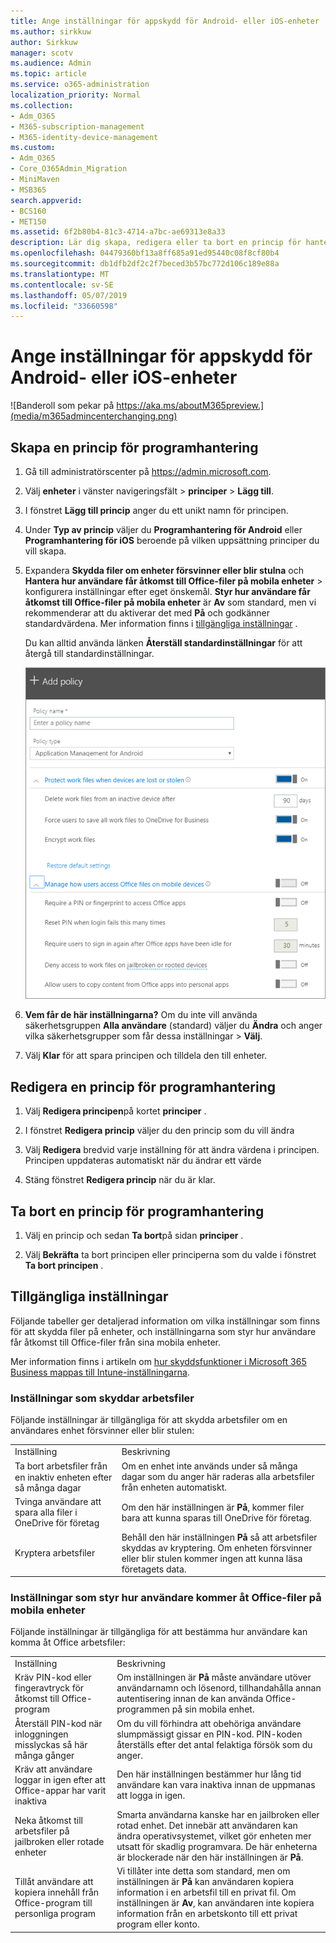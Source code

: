 ```yaml
---
title: Ange inställningar för appskydd för Android- eller iOS-enheter
ms.author: sirkkuw
author: Sirkkuw
manager: scotv
ms.audience: Admin
ms.topic: article
ms.service: o365-administration
localization_priority: Normal
ms.collection:
- Adm_O365
- M365-subscription-management
- M365-identity-device-management
ms.custom:
- Adm_O365
- Core_O365Admin_Migration
- MiniMaven
- MSB365
search.appverid:
- BCS160
- MET150
ms.assetid: 6f2b80b4-81c3-4714-a7bc-ae69313e8a33
description: Lär dig skapa, redigera eller ta bort en princip för hantering av app och skydda arbete filer på Android eller iOS-enheter.
ms.openlocfilehash: 04479360bf13a8ff685a91ed95440c08f8cf80b4
ms.sourcegitcommit: db1dfb2df2c2f7beced3b57bc772d106c189e88a
ms.translationtype: MT
ms.contentlocale: sv-SE
ms.lasthandoff: 05/07/2019
ms.locfileid: "33660598"
---
```

# <a name="set-app-protection-settings-for-android-or-ios-devices"></a>Ange inställningar för appskydd för Android- eller iOS-enheter

![Banderoll som pekar på https://aka.ms/aboutM365preview.](media/m365admincenterchanging.png)

## <a name="create-an-app-management-policy"></a>Skapa en princip för programhantering

1. Gå till administratörscenter på <a href="https://go.microsoft.com/fwlink/p/?linkid=837890" target="_blank">https://admin.microsoft.com</a>. 
    
2. Välj **enheter** i vänster navigeringsfält \> **principer** \> **Lägg till**.
  
3. I fönstret **Lägg till princip** anger du ett unikt namn för principen. 
    
4. Under **Typ av princip** väljer du **Programhantering för Android** eller **Programhantering för iOS** beroende på vilken uppsättning principer du vill skapa. 
    
5. Expandera **Skydda filer om enheter försvinner eller blir stulna** och **Hantera hur användare får åtkomst till Office-filer på mobila enheter** \> konfigurera inställningar efter eget önskemål. **Styr hur användare får åtkomst till Office-filer på mobila enheter** är **Av** som standard, men vi rekommenderar att du aktiverar det med **På** och godkänner standardvärdena. Mer information finns i [tillgängliga inställningar](#available-settings) . 
    
    Du kan alltid använda länken **Återställ standardinställningar** för att återgå till standardinställningar. 
    
    ![Screenshot of Create a policy with Application management for Android selected](media/eabbe06d-ac0a-4f3a-8630-68c808b1e662.png)
  
6. **Vem får de här inställningarna?** Om du inte vill använda säkerhetsgruppen **Alla användare** (standard) väljer du **Ändra** och anger vilka säkerhetsgrupper som får dessa inställningar \> **Välj**.
    
7. Välj **Klar** för att spara principen och tilldela den till enheter. 
    
## <a name="edit-an-app-management-policy"></a>Redigera en princip för programhantering

1. Välj **Redigera principen**på kortet **principer** .
    
2. I fönstret **Redigera princip** väljer du den princip som du vill ändra 
    
3. Välj **Redigera** bredvid varje inställning för att ändra värdena i principen. Principen uppdateras automatiskt när du ändrar ett värde 
    
4. Stäng fönstret **Redigera princip** när du är klar. 
    
## <a name="delete-an-app-management-policy"></a>Ta bort en princip för programhantering

1. Välj en princip och sedan **Ta bort**på sidan **principer** .
    
2. Välj **Bekräfta** ta bort principen eller principerna som du valde i fönstret **Ta bort principen** . 
    
## <a name="available-settings"></a>Tillgängliga inställningar

Följande tabeller ger detaljerad information om vilka inställningar som finns för att skydda filer på enheter, och inställningarna som styr hur användare får åtkomst till Office-filer från sina mobila enheter.
  
 Mer information finns i artikeln om [hur skyddsfunktioner i Microsoft 365 Business mappas till Intune-inställningarna](map-protection-features-to-intune-settings.md). 
  
### <a name="settings-that-protect-work-files"></a>Inställningar som skyddar arbetsfiler

Följande inställningar är tillgängliga för att skydda arbetsfiler om en användares enhet försvinner eller blir stulen:
  
|||
|:-----|:-----|
|Inställning  <br/> |Beskrivning  <br/> |
|Ta bort arbetsﬁler från en inaktiv enheten efter så många dagar  <br/> |Om en enhet inte används under så många dagar som du anger här raderas alla arbetsfiler från enheten automatiskt.  <br/> |
|Tvinga användare att spara alla filer i OneDrive för företag  <br/> |Om den här inställningen är **På**, kommer filer bara att kunna sparas till OneDrive för företag.  <br/> |
|Kryptera arbetsfiler  <br/> |Behåll den här inställningen **På** så att arbetsfiler skyddas av kryptering. Om enheten försvinner eller blir stulen kommer ingen att kunna läsa företagets data.  <br/> |
   
### <a name="settings-that-control-how-users-access-office-files-on-mobile-devices"></a>Inställningar som styr hur användare kommer åt Office-filer på mobila enheter

Följande inställningar är tillgängliga för att bestämma hur användare kan komma åt Office arbetsfiler:
  
|||
|:-----|:-----|
|Inställning  <br/> |Beskrivning  <br/> |
|Kräv PIN-kod eller fingeravtryck för åtkomst till Office-program  <br/> |Om inställningen är **På** måste användare utöver användarnamn och lösenord, tillhandahålla annan autentisering innan de kan använda Office-programmen på sin mobila enhet.  <br/> |
|Återställ PIN-kod när inloggningen misslyckas så här många gånger  <br/> |Om du vill förhindra att obehöriga användare slumpmässigt gissar en PIN-kod. PIN-koden återställs efter det antal felaktiga försök som du anger.  <br/> |
|Kräv att användare loggar in igen efter att Office-appar har varit inaktiva  <br/> |Den här inställningen bestämmer hur lång tid användare kan vara inaktiva innan de uppmanas att logga in igen.  <br/> |
|Neka åtkomst till arbetsfiler på jailbroken eller rotade enheter  <br/> |Smarta användarna kanske har en jailbroken eller rotad enhet. Det innebär att användaren kan ändra operativsystemet, vilket gör enheten mer utsatt för skadlig programvara. De här enheterna är blockerade när den här inställningen är **På**.  <br/> |
|Tillåt användare att kopiera innehåll från Office-program till personliga program  <br/> |Vi tillåter inte detta som standard, men om inställningen är **På** kan användaren kopiera information i en arbetsfil till en privat fil. Om inställningen är **Av**, kan användaren inte kopiera information från en arbetskonto till ett privat program eller konto.  <br/> |
   

  

